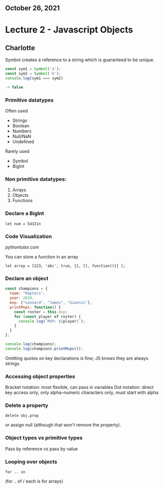 ## October 26, 2021
# Lecture 2 - Javascript Objects
## Charlotte

Symbol creates a reference to a string which is guaranteed to be unique.

```javascript
const sym1 = Symbol('a');
const sym2 = Symbol('b');
console.log(sym1 === sym2)

-> false
```
### Primitive datatypes
Often used
* Strings
* Boolean
* Numbers
* Null/NaN
* Undefined

Rarely used
* Symbol
* BigInt


### Non primitive datatypes:
1. Arrays
2. Objects
3. Functions

### Declare a BigInt
```
let num = 54321n
```
### Code Visualization
pythontutor.com

You can store a function in an array 
```
let array = [123, 'abc', true, {}, [], function(){} ];
```

### Declare an object

```javascript
const champions = {
  team: "Raptors",
  year: 2019,
  mvp: ["Leonard", "James", "Giannis"],
  printMvps: function() {
    const roster = this.mvp;
    for (const player of roster) {
      console.log(`MVP: ${player}`);
    }
  }
};

console.log(champions);
console.log(champions.printMvps());
```

Omitting quotes on key declarations is fine; JS knows they are always strings

### Accessing object properties
Bracket notation: most flexible, can pass in variables
Dot notation: direct key access only, only alpha-numeric characters only, must start with alpha

### Delete a property
```
delete obj.prop
```

or assign null (although that won't remove the property).

### Object types vs primitive types
Pass by reference vs pass by value

### Looping over objects
```
for .. in
```
(for .. of / each is for arrays)